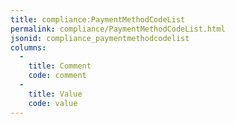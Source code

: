 ```yaml
---
title: compliance:PaymentMethodCodeList
permalink: compliance/PaymentMethodCodeList.html
jsonid: compliance_paymentmethodcodelist
columns:
  - 
    title: Comment
    code: comment
  - 
    title: Value
    code: value
---
```

